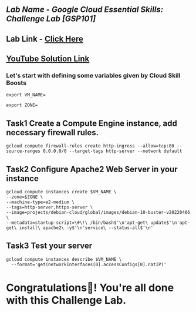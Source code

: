 ## *Lab Name* - *Google Cloud Essential Skills: Challenge Lab [GSP101]*

## Lab Link - [Click Here](https://www.cloudskillsboost.google/focuses/1734?parent=catalog)

## [YouTube Solution Link](https://youtu.be/WCAxqZcU70g)


### Let's start with defining some variables given by Cloud Skill Boosts

```
export VM_NAME=
```

```
export ZONE=
```

## Task1 Create a Compute Engine instance, add necessary firewall rules.

```
gcloud compute firewall-rules create http-ingress --allow=tcp:80 --source-ranges 0.0.0.0/0 --target-tags http-server --network default
```

## Task2 Configure Apache2 Web Server in your instance

```
gcloud compute instances create $VM_NAME \
--zone=$ZONE \
--machine-type=e2-medium \
--tags=http-server,https-server \
--image=projects/debian-cloud/global/images/debian-10-buster-v20220406 \
--metadata=startup-script=\#\!\ /bin/bash$'\n'apt-get\ update$'\n'apt-get\ install\ apache2\ -y$'\n'service\ --status-all$'\n' 
```

## Task3 Test your server

```
gcloud compute instances describe $VM_NAME \
  --format='get(networkInterfaces[0].accessConfigs[0].natIP)'
```

# Congratulations🎉! You're all done with this Challenge Lab.